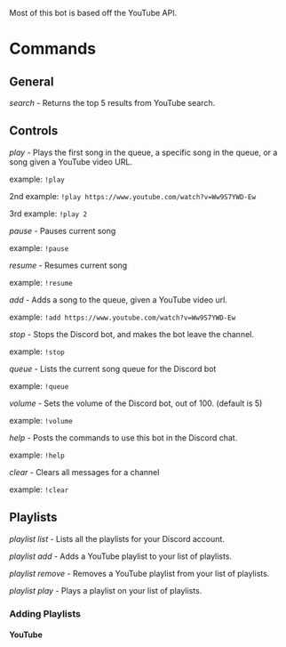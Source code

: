 Most of this bot is based off the YouTube API.

# Commands

## General

_search_ - Returns the top 5 results from YouTube search.

## Controls

_play_ - Plays the first song in the queue, a specific song in the queue, or a
song given a YouTube video URL.

example: `!play`

2nd example: `!play https://www.youtube.com/watch?v=Ww9S7YWD-Ew`

3rd example: `!play 2`

_pause_ - Pauses current song

example: `!pause`

_resume_ - Resumes current song

example: `!resume`

_add_ - Adds a song to the queue, given a YouTube video url.

example: `!add https://www.youtube.com/watch?v=Ww9S7YWD-Ew`

_stop_ - Stops the Discord bot, and makes the bot leave the channel.

example: `!stop`

_queue_ - Lists the current song queue for the Discord bot

example: `!queue`

_volume_ - Sets the volume of the Discord bot, out of 100. (default is 5)

example: `!volume`

_help_ - Posts the commands to use this bot in the Discord chat.

example: `!help`

_clear_ - Clears all messages for a channel

example: `!clear`

## Playlists

_playlist list_ - Lists all the playlists for your Discord account.

_playlist add_ - Adds a YouTube playlist to your list of playlists.

_playlist remove_ - Removes a YouTube playlist from your list of playlists.

_playlist play_ - Plays a playlist on your list of playlists.

### Adding Playlists

#### YouTube

<!---
#### Spotify

Currently, Spotify doesn't allow you to stream music via their API. However, you
can convert a spotify playlist to a YouTube playlist on your account, by using
the command:

`!add spotify [spotify url]`

-->

